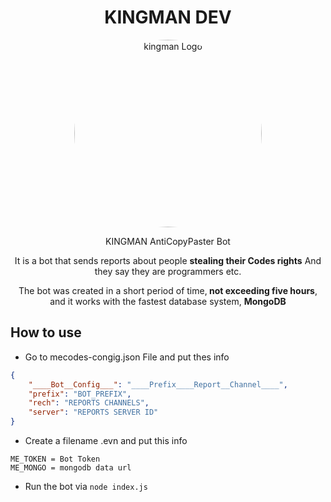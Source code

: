 <h1 align="center">KINGMAN DEV</h1>
<p align="center">
  <img style="border-radius:50%;" width="300" height="300" src="https://h.top4top.io/p_1873t456n1.png" alt="kingman Logo">
</p>
<p align="center">KINGMAN AntiCopyPaster Bot</p>
<p align="center">It is a bot that sends reports about people <strong>stealing their Codes rights</strong> And they say they are programmers etc.</p>
<p align="center">The bot was created in a short period of time,<strong> not exceeding five hours</strong>, and it works with the fastest database system, <strong>MongoDB</strong></p>
<h2>How to use</h2>


*  Go to mecodes-congig.json File and put thes info


```json
{
    "____Bot__Config___": "____Prefix____Report__Channel____",
    "prefix": "BOT_PREFIX",
    "rech": "REPORTS CHANNELS",
    "server": "REPORTS SERVER ID"
}
```
* Create a  filename .evn and put this info


```env
ME_TOKEN = Bot Token
ME_MONGO = mongodb data url
```


* Run the bot via `node index.js`



